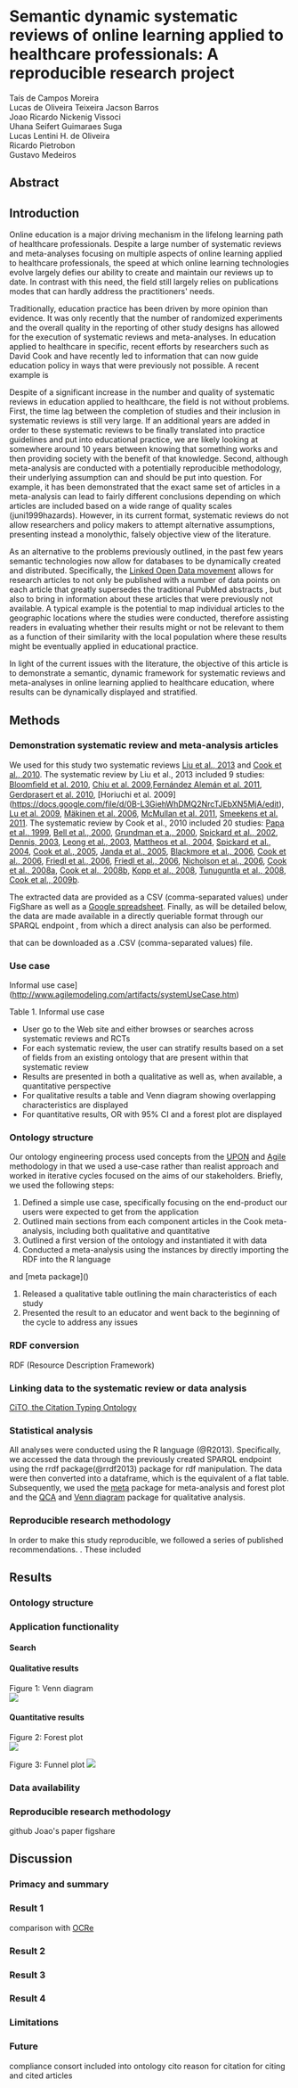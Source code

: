 # Semantic dynamic systematic reviews of online learning applied to healthcare professionals: A reproducible research project

Taís de Campos Moreira  
Lucas de Oliveira Teixeira 
Jacson Barros  
Joao Ricardo Nickenig Vissoci  
Uhana Seifert Guimaraes Suga   
Lucas Lentini H. de Oliveira    
Ricardo Pietrobon  
Gustavo Medeiros


<!-- http://rctbank.ucsf.edu/home/cplus/full-list -->

<!-- https://docs.google.com/spreadsheet/ccc?key=0AuL3GiehWhDMdDVTRmtmV185ajMxbEZxd2plTllCNEE&usp=drive_web#gid=0 -->

<!-- http://www.ncbi.nlm.nih.gov/pubmed/20467807 -->

<!-- 

full analysis of all articles

http://goo.gl/ahhWQb

 -->

<!-- 
publicity
  -->


## Abstract
<!-- will write at the end --> 

## Introduction
Online education is a major driving mechanism in the lifelong learning path of healthcare professionals. Despite a large number of systematic reviews and meta-analyses focusing on multiple aspects of online learning applied to healthcare professionals, the speed at which online learning technologies evolve largely defies our ability to create and maintain our reviews up to date. In contrast with this need, the field still largely relies on publications modes that can hardly address the practitioners' needs.

Traditionally, education practice has been driven by more opinion than evidence. It was only recently that the number of randomized experiments and the overall quality in the reporting of other study designs has allowed for the execution of systematic reviews and meta-analyses. In education applied to healthcare in specific, recent efforts by researchers such as David Cook and <!-- add others --> have recently led to information that can now guide education policy in ways that were previously not possible. A recent example is <!-- example policy guided by systematic reviews in healthcare education -->

<!-- overview of traditional systematic reviews and meta-analyses in online learning applied to healthcare education - work by david cook -->

Despite of a significant increase in the number and quality of systematic reviews in education applied to healthcare, the field is not without problems. First, the time lag between the completion of studies and their inclusion in systematic reviews is still very large. If an additional years are added in order to these systematic reviews to be finally translated into practice guidelines and put into educational practice, we are likely looking at somewhere around 10 years between knowing that something works and then providing society with the benefit of that knowledge. Second, although meta-analysis are conducted with a potentially reproducible methodology, their underlying assumption can and should be put into question. For example, it has been demonstrated that the exact same set of articles in a meta-analysis can lead to fairly different conclusions depending on which articles are included based on a wide range of quality scales (juni1999hazards). However, in its current format, systematic reviews do not allow researchers and policy makers to attempt alternative assumptions, presenting instead a monolythic, falsely objective view of the literature. 

As an alternative to the problems previously outlined, in the past few years semantic technologies now allow for databases to be dynamically created and distributed. <!-- ref book semantic web allemang --> Specifically, the [Linked Open Data movement](http://linkeddata.org/) allows for research articles to not only be published with a number of data points on each article that greatly supersedes the traditional PubMed abstracts <!-- pubmed -->, but also to bring in information about these articles that were previously not available. A typical example is the potential to map individual articles to the geographic locations where the studies were conducted, therefore assisting readers in evaluating whether their results might or not be relevant to them as a function of their similarity with the local population where these results might be eventually applied in educational practice.

In light of the current issues with the literature, the objective of this article is to demonstrate a semantic, dynamic framework for systematic reviews and meta-analyses in online learning applied to healthcare education, where results can be dynamically displayed and stratified.

## Methods


<!-- data simulation for shiny app: which authors to include, stratification by variables, specific outcome, any two randomization arms

write more detailed use case

map distribution trial geolocation -->



### Demonstration systematic review and meta-analysis articles

We used for this study two systematic reviews [Liu et al., 2013](https://docs.google.com/file/d/0B-L3GiehWhDMUEhhNHJIX0E5anc/edit) and [Cook et al., 2010](https://docs.google.com/file/d/0B-L3GiehWhDMSXhCLWpzcnpOUEU/edit). The systematic review by Liu et al., 2013 included 9 studies: [Bloomﬁeld et al. 2010](https://docs.google.com/file/d/0B-L3GiehWhDMVW5aM2pKYlAySnc/edit), [Chiu et al. 2009](https://docs.google.com/file/d/0B-L3GiehWhDMZHlWQkFGMkN6TmM/edit),[Fernández Alemán et al. 2011](https://docs.google.com/file/d/0B-L3GiehWhDMa1BQXzkyUmw0SDg/edit), [Gerdprasert et al. 2010](https://docs.google.com/file/d/0B-L3GiehWhDMMEhoMk53c0JhdGs/edit), [Horiuchi et al. 2009] (https://docs.google.com/file/d/0B-L3GiehWhDMQ2NrcTJEbXN5MjA/edit), [Lu et al. 2009](https://docs.google.com/file/d/0B-L3GiehWhDMV18yMHppbGV1SFU/edit), [Mäkinen et al. 2006](https://docs.google.com/file/d/0B-L3GiehWhDMR2IwRG1GVzd6aEE/edit), [McMullan et al. 2011](https://docs.google.com/file/d/0B-L3GiehWhDMNmp6YmdCdnk0U28/edit), [Smeekens et al. 2011](https://docs.google.com/file/d/0B-L3GiehWhDMM1M3OXpBX2VVbkU/edit).
The systematic review by Cook et al., 2010 included 20 studies: [Papa et al., 1999](https://docs.google.com/file/d/0B-L3GiehWhDMRjBMUldjVVRrZTQ/edit), [Bell et al., 2000](https://docs.google.com/file/d/0B-L3GiehWhDMZFpFMHJFWkhheUk/edit), [Grundman et a., 2000](https://docs.google.com/file/d/0B-L3GiehWhDMY3Z6UWZsenlhblk/edit), [Spickard  et al., 2002](https://docs.google.com/file/d/0B-L3GiehWhDMVm9KOXU3azFHR0U/edit), [Dennis,  2003](https://docs.google.com/file/d/0B-L3GiehWhDMamlEaFZnYi05b3M/edit), [Leong  et al., 2003](https://docs.google.com/file/d/0B-L3GiehWhDMRkVKaHplaURnYlU/edit), [Mattheos et al., 2004](https://docs.google.com/file/d/0B-L3GiehWhDMczRzWWtEdnVyajQ/edit), [Spickard  et al., 2004](https://docs.google.com/file/d/0B-L3GiehWhDMSW5aaWc3dXNKQ2s/edit), [Cook et al., 2005](https://docs.google.com/file/d/0B-L3GiehWhDMcDhfcy1wOXZvS0U/edit), [Janda  et al., 2005](https://docs.google.com/file/d/0B-L3GiehWhDMelZQTndwSXB0Mlk/edit), [Blackmore et al., 2006](https://docs.google.com/file/d/0B-L3GiehWhDMOENlazZuNXg3c1k/edit), [Cook et al., 2006](https://docs.google.com/file/d/0B-L3GiehWhDMcy1XYkl1NGY2bDA/edit), [Friedl  et al., 2006](https://docs.google.com/file/d/0B-L3GiehWhDMcmhESWJYaXc5dkk/edit), [Friedl et al., 2006](https://docs.google.com/file/d/0B-L3GiehWhDMZ0d1VUs5aUZMdm8/edit), [Nicholson  et al., 2006](https://docs.google.com/file/d/0B-L3GiehWhDMQWc0MlUwRF9KeFE/edit), [Cook  et al., 2008a](https://docs.google.com/file/d/0B-L3GiehWhDMc21CaHJiWmtudXM/edit), [Cook  et al., 2008b](https://docs.google.com/file/d/0B-L3GiehWhDMWGl6YWZEaHpJQkE/edit), [Kopp et al., 2008](https://docs.google.com/file/d/0B-L3GiehWhDMWkJBNmVCVzZTTGc/edit), [Tunuguntla  et al., 2008](https://docs.google.com/file/d/0B-L3GiehWhDMcXVHRm5FT2pOOHM/edit), [Cook et al., 2009b](https://docs.google.com/file/d/0B-L3GiehWhDMNmJxQk5mZW5JR0U/edit).  
<!-- Tais, please add here a description of the systematic review we will use, how many rcts it has, and links to the rcts. also add a meta-analysis of your choice focused on online learning applied to healthcare professionals - would choose something where there are around 15 RCTs included, just so that we have a bit of room to stratify the results later on -->


<!-- 
  Shiny App -> http://ppv1.hc.fm.usp.br/dynamic-meta-analysis/
  SPARQL Endpoint -> http://ppv1.hc.fm.usp.br/dynamic-meta-analysis/sparql/

  Lucas, TO DO -> Quando a representacao estiver finalizada, deixar a ontologia disponível e registrar um namespace no purl.org (por enquanto estou usando namespace example.org)
 -->

The extracted data are provided as a CSV (comma-separated values) under FigShare <!-- add link once available --> as well as a [Google spreadsheet](https://docs.google.com/spreadsheet/ccc?key=0AuL3GiehWhDMdDVTRmtmV185ajMxbEZxd2plTllCNEE#gid=0). Finally, as will be detailed below, the data are made available in a directly queriable format through our SPARQL endpoint <!-- link and define sparql -->, from which a direct analysis can also be performed.

 that can be downloaded as a .CSV (comma-separated values) file.


### Use case
Informal use case](http://www.agilemodeling.com/artifacts/systemUseCase.htm)

Table 1. Informal use case

* User go to the Web site and either browses or searches across systematic reviews and  RCTs
* For each systematic review, the user can stratify results based on a set of fields from an existing ontology that are present within that systematic review
* Results are presented in both a qualitative as well as, when available, a quantitative perspective
* For qualitative results a table and Venn diagram showing overlapping characteristics are displayed
* For quantitative results, OR with 95% CI and a forest plot are displayed

### Ontology structure

<!-- 
There are two vocabularies that we can model the data: RDF Data Cube (www.w3.org/TR/vocab-data-cube/) and DCAT (http://www.w3.org/TR/vocab-dcat/).
I'm delineating pros and cons of them. http://semanticweb.com/tag/data-cube-vocabulary

For now we are using RDF Data Cube.
-->


Our ontology engineering process used concepts from the [UPON](https://docs.google.com/file/d/0B4Ke-17mTW1_eWZpeUNRa2pUVVE/edit) and [Agile](http://agilemanifesto.org/) methodology in that we used a use-case rather than realist approach and worked in iterative cycles focused on the aims of our stakeholders. Briefly, we used the following steps:

1. Defined a simple use case, specifically focusing on the end-product our users were expected to get from the application
1. Outlined main sections from each component articles in the Cook meta-analysis, including both qualitative and quantitative 
2. Outlined a first version of the ontology and instantiated it with data
3. Conducted a meta-analysis using the instances by directly importing the RDF into the R language
<!-- r citation --> and [meta package]()
1. Released a qualitative table outlining the main characteristics of each study
1. Presented the result to an educator and went back to the beginning of the cycle to address any issues


<!-- each subpopulation dyad (proportion of the number of successes over the total number of people) is specific for dyad each result dyad(specific outcome and specific intervention arm). For example, assume that a trial is comparing two arms (control vs. educational intervention A) for three outcomes (course completion, satisfied with course, and would recommend course to others). the following points have to be captured for this trial: rate of course completion for control (total number of students who completed course vs total number of students), rate of course completion for intervention, rate of satisfaction for control, ... -->



### RDF conversion
RDF (Resource Description Framework)
<!-- Jacson how do we convert from csv to RDF. can we also make it available in json? csv will be available from the sheet, which might be a simple interface where other people might want to collaborate data -->

### Linking data to the systematic review or data analysis

[CiTO, the Citation Typing Ontology](http://speroni.web.cs.unibo.it/cgi-bin/lode/req.py?req=http:/purl.org/spar/cito)
<!-- Jacson, cito is included in knitcitations and only requires the DOI - do you know whether DOI is included in the pubmed lod? a connection with cito could lead in another paper toward a facilitated search for additional rcts if we connect it to the pubmed API to search for related articles. could also do some hacking of google scholar in order to get citing and cited articles. see http://goo.gl/wvQEdG for an example. all of this is not for now, this will be part of the discussion section as future development -->

<!-- connection to linkedct through pmid -->

### Statistical analysis

All analyses were conducted using the R language (@R2013). Specifically, we accessed the data through the previously created SPARQL endpoint using the rrdf package(@rrdf2013) package for rdf manipulation. The data were then converted into a dataframe, which is the equivalent of a flat table. Subsequently, we used the [meta](http://cran.r-project.org/web/packages/meta/index.html) package for meta-analysis and forest plot and the [QCA](http://journal.r-project.org/archive/2013-1/thiem-dusa.pdf) and [Venn diagram](http://cran.r-project.org/web/packages/VennDiagram/VennDiagram.pdf) package for qualitative analysis.

<!--
  [shiny](https://github.com/rstudio/shiny/) for web application deployment
  Shiny App -> http://ppv1.hc.fm.usp.br/dynamic-meta-analysis/
 -->

### Reproducible research methodology

In order to make this study reproducible, we followed a series of published recommendations. <!-- vissoci, also include article talking about higher standards published in plos on - see timss article and also fingerprint -->. These included 
<!-- figshare all data, github all data and scripts, sparql endpoint, 

store R, it's packages, and d2rq  -->

## Results

### Ontology structure

### Application functionality

#### Search


#### Qualitative results

Figure 1: Venn diagram  
![](https://lh3.googleusercontent.com/-zwj7ZtypmFM/Uf_QQBk20TI/AAAAAAAA0TA/sceZE11vVhA/w428-h329-no/Screen+Shot+2013-08-05+at+12.16.51+PM.png)


#### Quantitative results

Figure 2: Forest plot  
![](https://lh5.googleusercontent.com/-d5S4ZSqucj0/Uf_WQo_kHVI/AAAAAAAA0Ts/zmIqqgnPP8A/w923-h657-no/Screen+Shot+2013-08-05+at+12.43.22+PM.png)

Figure 3: Funnel plot
![](https://lh5.googleusercontent.com/-7O-SeJ9wx_Q/UgA5AzutMRI/AAAAAAAA0WY/-1BjN8IGbjg/w850-h604-no/Screen+Shot+2013-08-05+at+7.43.44+PM.png)

### Data availability



### Reproducible research methodology
github
Joao's paper
figshare



## Discussion

<!-- advantages more info and more specific than what cochrane/revman recommends allows for peer-review after study is published - talk about http://goo.gl/YM699D -->


### Primacy and summary

### Result 1

comparison with [OCRe](https://code.google.com/p/ontology-of-clinical-research/)
### Result 2
### Result 3
### Result 4
### Limitations

### Future
compliance consort included into ontology
cito reason for citation for citing and cited articles

